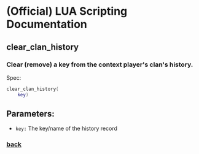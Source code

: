
# (Official) LUA Scripting Documentation

## clear_clan_history

### Clear (remove) a key from the context player's clan's history.

Spec:
```lua
clear_clan_history(
	key)
```
## Parameters:
- `key:` The key/name of the history record

### [back](../history)
